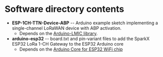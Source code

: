 Software directory contents
===========================

* **ESP-1CH-TTN-Device-ABP** -- Arduino example sketch implementing a single-channel LoRaWAN device with ABP activation.
	* Depends on the [Arduino-LMIC library](https://github.com/mcci-catena/arduino-lmic).
* **arduino-esp32** -- board.txt and pin-variant files to add the SparkX ESP32 LoRa 1-CH Gateway to the ESP32 Arduino core
	* Depends on the [Arduino Core for ESP32 WiFi chip](https://github.com/espressif/arduino-esp32)
